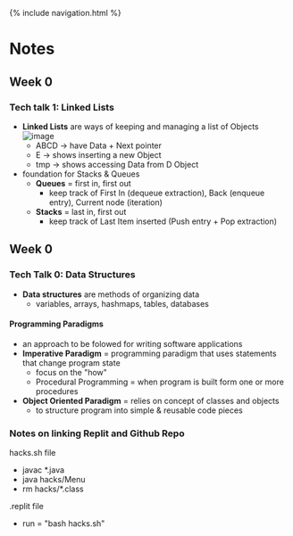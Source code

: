 {% include navigation.html %}

# Notes

## Week 0
### Tech talk 1: Linked Lists
- **Linked Lists** are ways of keeping and managing a list of Objects
![image](https://user-images.githubusercontent.com/70492417/158393952-bafa9d52-733d-4cbc-abb8-62c9947483c3.png)
     - ABCD -> have Data + Next pointer
     - E -> shows inserting a new Object
     - tmp -> shows accessing Data from D Object
- foundation for Stacks & Queues
     - **Queues** = first in, first out
          - keep track of First In (dequeue extraction), Back (enqueue entry), Current node (iteration)
     - **Stacks** = last in, first out
          - keep track of Last Item inserted (Push entry + Pop extraction) 

## Week 0
### Tech Talk 0: Data Structures
- **Data structures** are methods of organizing data
     - variables, arrays, hashmaps,  tables, databases

#### Programming Paradigms
- an approach to be folowed for writing software applications
- **Imperative Paradigm** = programming paradigm that uses statements that change program state
     - focus on the "how"
     - Procedural Programming = when program is built form one or more procedures
- **Object Oriented Paradigm** = relies on concept of classes and objects
     - to structure program into simple & reusable code pieces

### Notes on linking Replit and Github Repo
hacks.sh file
- javac *.java
- java hacks/Menu
- rm hacks/*.class

.replit file
- run = "bash hacks.sh"
